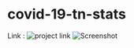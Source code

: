 # covid-19-tn-stats
Link : ![project link](https://wassef911.github.io/covid-19-tn-stats/)
![Screenshot](https://github.com/wassef911/covid-19-tn-stats/blob/master/Screenshot%20from%202020-03-23%2023-00-13.png?raw=true
) 
